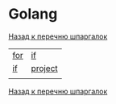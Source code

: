 # Golang

[Назад к перечню шпаргалок][back]

|||
|:---|:---|
| [for] | [if] |
| [if] | [project][layout] |
|||

[Назад к перечню шпаргалок][back]

[back]: <https://teratron.github.io/cheatsheet/> "Назад к перечню шпаргалок"

[for]: <https://teratron.github.io/cheatsheet/go/for> "Циклы"

[if]: <https://teratron.github.io/cheatsheet/go/if> "Условия"

[layout]: <https://teratron.github.io/cheatsheet/go/project-layout> "Стандартная версия проекта Go"